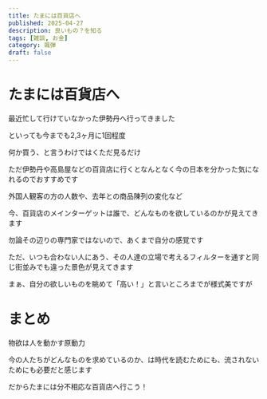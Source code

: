 ```yaml
---
title: たまには百貨店へ
published: 2025-04-27
description: 良いもの？を知る
tags: [雑談, お金]
category: 颯弾
draft: false
---
```


# たまには百貨店へ  

最近忙して行けていなかった伊勢丹へ行ってきました

といっても今までも2,3ヶ月に1回程度

何か買う、と言うわけではくただ見るだけ

ただ伊勢丹や高島屋などの百貨店に行くとなんとなく今の日本を分かった気になれるのでおすすめです

外国人観客の方の人数や、去年との商品陳列の変化など

今、百貨店のメインターゲットは誰で、どんなものを欲しているのかが見えてきます

勿論その辺りの専門家ではないので、あくまで自分の感覚です

ただ、いつも合わない人にあう、その人達の立場で考えるフィルターを通すと同じ街並みでも違った景色が見えてきます

まぁ、自分の欲しいものを眺めて「高い！」と言いところまでが様式美ですが

# まとめ

物欲は人を動かす原動力

今の人たちがどんなものを求めているのか、は時代を読むためにも、流されないためにも必要だと感じます

だからたまには分不相応な百貨店へ行こう！